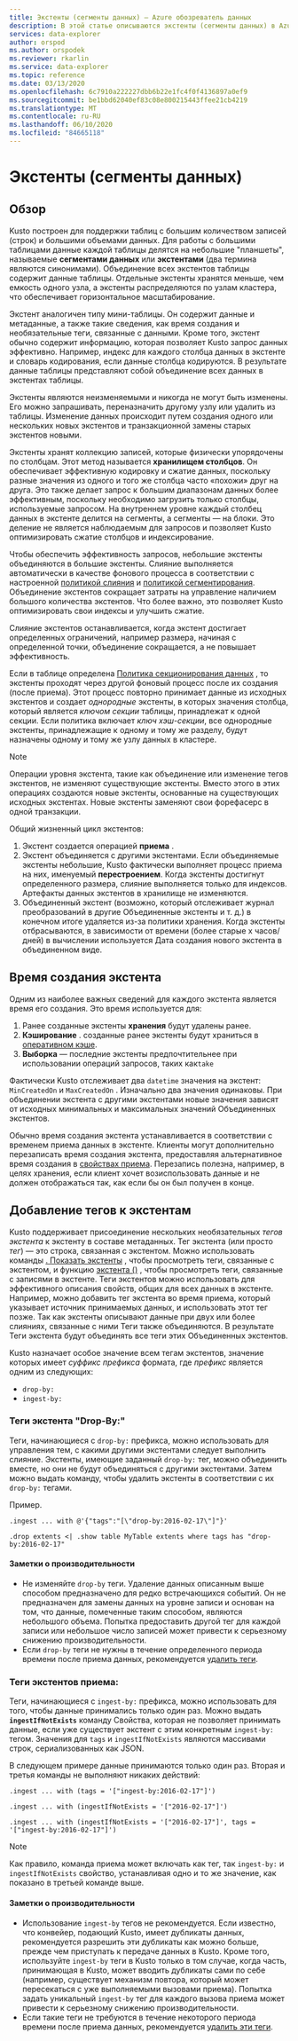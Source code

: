 ```yaml
---
title: Экстенты (сегменты данных) — Azure обозреватель данных
description: В этой статье описываются экстенты (сегменты данных) в Azure обозреватель данных.
services: data-explorer
author: orspod
ms.author: orspodek
ms.reviewer: rkarlin
ms.service: data-explorer
ms.topic: reference
ms.date: 03/13/2020
ms.openlocfilehash: 6c7910a222227dbb6b22e1fc4f0f4136897a0ef9
ms.sourcegitcommit: be1bbd62040ef83c08e800215443ffee21cb4219
ms.translationtype: MT
ms.contentlocale: ru-RU
ms.lasthandoff: 06/10/2020
ms.locfileid: "84665118"
---
```

# <a name="extents-data-shards"></a>Экстенты (сегменты данных)

## <a name="overview"></a>Обзор

Kusto построен для поддержки таблиц с большим количеством записей (строк) и большими объемами данных. Для работы с большими таблицами данные каждой таблицы делятся на небольшие "планшеты", называемые **сегментами данных** или **экстентами** (два термина являются синонимами). Объединение всех экстентов таблицы содержит данные таблицы. Отдельные экстенты хранятся меньше, чем емкость одного узла, а экстенты распределяются по узлам кластера, что обеспечивает горизонтальное масштабирование.

Экстент аналогичен типу мини-таблицы. Он содержит данные и метаданные, а также такие сведения, как время создания и необязательные теги, связанные с данными. Кроме того, экстент обычно содержит информацию, которая позволяет Kusto запрос данных эффективно.
Например, индекс для каждого столбца данных в экстенте и словарь кодирования, если данные столбца кодируются. В результате данные таблицы представляют собой объединение всех данных в экстентах таблицы.

Экстенты являются неизменяемыми и никогда не могут быть изменены. Его можно запрашивать, переназначить другому узлу или удалить из таблицы. Изменение данных происходит путем создания одного или нескольких новых экстентов и транзакционной замены старых экстентов новыми.

Экстенты хранят коллекцию записей, которые физически упорядочены по столбцам.
Этот метод называется **хранилищем столбцов**. Он обеспечивает эффективную кодировку и сжатие данных, поскольку разные значения из одного и того же столбца часто «похожи» друг на друга. Это также делает запрос к большим диапазонам данных более эффективным, поскольку необходимо загрузить только столбцы, используемые запросом. На внутреннем уровне каждый столбец данных в экстенте делится на сегменты, а сегменты — на блоки. Это деление не является наблюдаемым для запросов и позволяет Kusto оптимизировать сжатие столбцов и индексирование.

Чтобы обеспечить эффективность запросов, небольшие экстенты объединяются в большие экстенты.
Слияние выполняется автоматически в качестве фонового процесса в соответствии с настроенной [политикой слияния](mergepolicy.md) и [политикой сегментирования](shardingpolicy.md).
Объединение экстентов сокращает затраты на управление наличием большого количества экстентов. Что более важно, это позволяет Kusto оптимизировать свои индексы и улучшить сжатие.

Слияние экстентов останавливается, когда экстент достигает определенных ограничений, например размера, начиная с определенной точки, объединение сокращается, а не повышает эффективность.

Если в таблице определена [Политика секционирования данных](partitioningpolicy.md) , то экстенты проходят через другой фоновый процесс после их создания (после приема). Этот процесс повторно принимает данные из исходных экстентов и создает *однородные* экстенты, в которых значения столбца, который является *ключом секции* таблицы, принадлежат к одной секции. Если политика включает *ключ хэш-секции*, все однородные экстенты, принадлежащие к одному и тому же разделу, будут назначены одному и тому же узлу данных в кластере.

> [!NOTE]
> Операции уровня экстента, такие как объединение или изменение тегов экстентов, не изменяют существующие экстенты.
> Вместо этого в этих операциях создаются новые экстенты, основанные на существующих исходных экстентах. Новые экстенты заменяют свои форефасерс в одной транзакции.

Общий жизненный цикл экстентов:

1. Экстент создается операцией **приема** .
1. Экстент объединяется с другими экстентами. Если объединяемые экстенты небольшие, Kusto фактически выполняет процесс приема на них, именуемый **перестроением**. Когда экстенты достигнут определенного размера, слияние выполняется только для индексов. Артефакты данных экстентов в хранилище не изменяются.
1. Объединенный экстент (возможно, который отслеживает журнал преобразований в другие Объединенные экстенты и т. д.) в конечном итоге удаляется из-за политики хранения. 
   Когда экстенты отбрасываются, в зависимости от времени (более старые x часов/дней) в вычислении используется Дата создания нового экстента в объединенном виде.

## <a name="extent-creation-time"></a>Время создания экстента

Одним из наиболее важных сведений для каждого экстента является время его создания. Это время используется для:

1. Ранее созданные экстенты **хранения** будут удалены ранее.
1. **Кэширование** . созданные ранее экстенты будут храниться в [оперативном кэше](cachepolicy.md).
1. **Выборка** — последние экстенты предпочтительнее при использовании операций запросов, таких как`take`

Фактически Kusto отслеживает два `datetime` значения на экстент: `MinCreatedOn` и `MaxCreatedOn` .
Изначально два значения одинаковы. При объединении экстента с другими экстентами новые значения зависят от исходных минимальных и максимальных значений Объединенных экстентов.

Обычно время создания экстента устанавливается в соответствии с временем приема данных в экстенте. Клиенты могут дополнительно перезаписать время создания экстента, предоставляя альтернативное время создания в [свойствах приема](../../ingestion-properties.md).
Перезапись полезна, например, в целях хранения, если клиент хочет возиспользовать данные и не должен отображаться так, как если бы он был получен в конце.

## <a name="extent-tagging"></a>Добавление тегов к экстентам

Kusto поддерживает присоединение нескольких необязательных *тегов экстента* к экстенту в составе метаданных. Тег экстента (или просто *тег*) — это строка, связанная с экстентом. Можно использовать команды [. Показать экстенты](extents-commands.md#show-extents) , чтобы просмотреть теги, связанные с экстентом, и функцию [экстента ()](../query/extenttagsfunction.md) , чтобы просмотреть теги, связанные с записями в экстенте.
Теги экстентов можно использовать для эффективного описания свойств, общих для всех данных в экстенте.
Например, можно добавить тег экстента во время приема, который указывает источник принимаемых данных, и использовать этот тег позже. Так как экстенты описывают данные при двух или более слияниях, связанные с ними Теги также объединяются. В результате Теги экстента будут объединять все теги этих Объединенных экстентов.

Kusto назначает особое значение всем тегам экстентов, значение которых имеет *суффикс* *префикса* формата, где *префикс* является одним из следующих:

* `drop-by:`
* `ingest-by:`

### <a name="drop-by-extent-tags"></a>Теги экстента "Drop-By:"

Теги, начинающиеся с `drop-by:` префикса, можно использовать для управления тем, с какими другими экстентами следует выполнить слияние. Экстенты, имеющие заданный `drop-by:` тег, можно объединить вместе, но они не будут объединяться с другими экстентами. Затем можно выдать команду, чтобы удалить экстенты в соответствии с их `drop-by:` тегами.

Пример.

```kusto
.ingest ... with @'{"tags":"[\"drop-by:2016-02-17\"]"}'

.drop extents <| .show table MyTable extents where tags has "drop-by:2016-02-17" 
```

#### <a name="performance-notes"></a>Заметки о производительности

* Не изменяйте `drop-by` теги. Удаление данных описанным выше способом предназначено для редко встречающихся событий. Он не предназначен для замены данных на уровне записи и основан на том, что данные, помеченные таким способом, являются небольшого объема. Попытка предоставить другой тег для каждой записи или небольшое число записей может привести к серьезному снижению производительности.
* Если `drop-by` теги не нужны в течение определенного периода времени после приема данных, рекомендуется [удалить теги](extents-commands.md#drop-extent-tags).

### <a name="ingest-by-extent-tags"></a>Теги экстентов приема:

Теги, начинающиеся с `ingest-by:` префикса, можно использовать для того, чтобы данные принимались только один раз. Можно выдать **`ingestIfNotExists`** команду Свойства, которая не позволяет принимать данные, если уже существует экстент с этим конкретным `ingest-by:` тегом.
Значения для `tags` и `ingestIfNotExists` являются массивами строк, сериализованных как JSON.

В следующем примере данные принимаются только один раз. Вторая и третья команды не выполняют никаких действий:

```kusto
.ingest ... with (tags = '["ingest-by:2016-02-17"]')

.ingest ... with (ingestIfNotExists = '["2016-02-17"]')

.ingest ... with (ingestIfNotExists = '["2016-02-17"]', tags = '["ingest-by:2016-02-17"]')
```

> [!NOTE]
> Как правило, команда приема может включать как тег, так `ingest-by:` и `ingestIfNotExists` свойство, устанавливая одно и то же значение, как показано в третьей команде выше.

#### <a name="performance-notes"></a>Заметки о производительности

* Использование `ingest-by` тегов не рекомендуется.
Если известно, что конвейер, подающий Kusto, имеет дубликаты данных, рекомендуется разрешить эти дубликаты как можно больше, прежде чем приступать к передаче данных в Kusto. Кроме того, используйте `ingest-by` теги в Kusto только в том случае, когда часть, принимающая в Kusto, может вводить дубликаты сами по себе (например, существует механизм повтора, который может пересекаться с уже выполняемыми вызовами приема). Попытка задать уникальный `ingest-by` тег для каждого вызова приема может привести к серьезному снижению производительности.
* Если такие теги не требуются в течение некоторого периода времени после приема данных, рекомендуется [удалить эти теги](extents-commands.md#drop-extent-tags).
 
